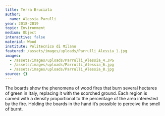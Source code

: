 ```yaml
---
title: Terra Bruciata
author:
  name: Alessia Parulli
year: 2018-2019
topic: Environment
medium: Object
interactive: false
material: Wood
institute: Politecnico di Milano
featured: /assets/images/uploads/Parrulli_Alessia_1.jpg
images:
  - /assets/images/uploads/Parrulli_Alessia_4.JPG
  - /assets/images/uploads/Parrulli_Alessia_6.jpg
  - /assets/images/uploads/Parrulli_Alessia_8.jpg
source: {}
---
```

The boards show the phenomena of wood fires that burn several hectares of green in Italy, replacing it with the scorched ground. Each region is carved with a density proportional to the percentage of the area interested by the fire. Holding the boards in the hand it’s possible to perceive the smell of burnt.

